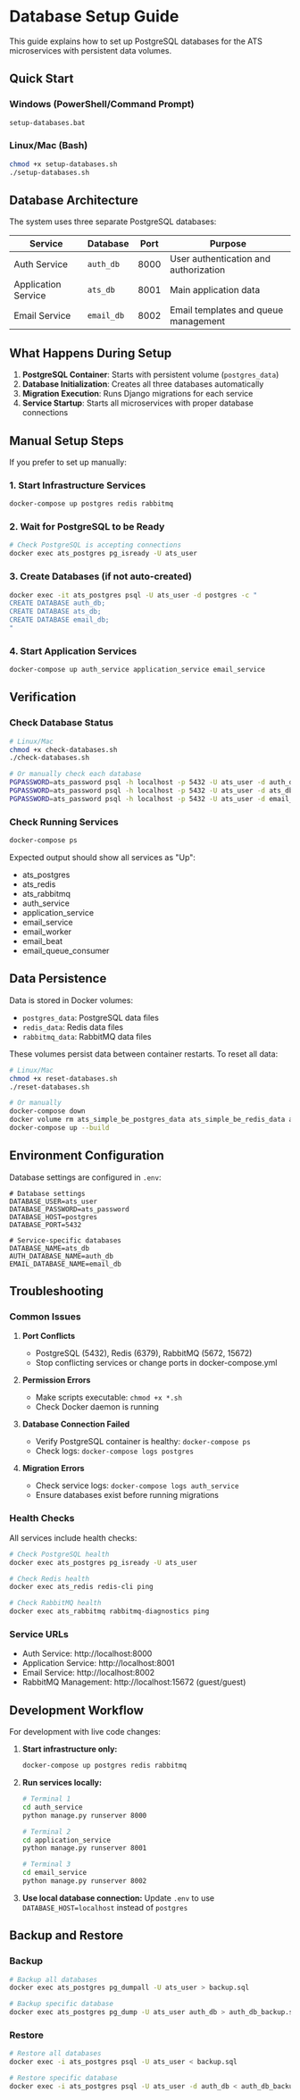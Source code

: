 # Database Setup Guide

This guide explains how to set up PostgreSQL databases for the ATS microservices with persistent data volumes.

## Quick Start

### Windows (PowerShell/Command Prompt)
```bash
setup-databases.bat
```

### Linux/Mac (Bash)
```bash
chmod +x setup-databases.sh
./setup-databases.sh
```

## Database Architecture

The system uses three separate PostgreSQL databases:

| Service | Database | Port | Purpose |
|---------|----------|------|---------|
| Auth Service | `auth_db` | 8000 | User authentication and authorization |
| Application Service | `ats_db` | 8001 | Main application data |
| Email Service | `email_db` | 8002 | Email templates and queue management |

## What Happens During Setup

1. **PostgreSQL Container**: Starts with persistent volume (`postgres_data`)
2. **Database Initialization**: Creates all three databases automatically
3. **Migration Execution**: Runs Django migrations for each service
4. **Service Startup**: Starts all microservices with proper database connections

## Manual Setup Steps

If you prefer to set up manually:

### 1. Start Infrastructure Services
```bash
docker-compose up postgres redis rabbitmq
```

### 2. Wait for PostgreSQL to be Ready
```bash
# Check PostgreSQL is accepting connections
docker exec ats_postgres pg_isready -U ats_user
```

### 3. Create Databases (if not auto-created)
```bash
docker exec -it ats_postgres psql -U ats_user -d postgres -c "
CREATE DATABASE auth_db;
CREATE DATABASE ats_db;
CREATE DATABASE email_db;
"
```

### 4. Start Application Services
```bash
docker-compose up auth_service application_service email_service
```

## Verification

### Check Database Status
```bash
# Linux/Mac
chmod +x check-databases.sh
./check-databases.sh

# Or manually check each database
PGPASSWORD=ats_password psql -h localhost -p 5432 -U ats_user -d auth_db
PGPASSWORD=ats_password psql -h localhost -p 5432 -U ats_user -d ats_db
PGPASSWORD=ats_password psql -h localhost -p 5432 -U ats_user -d email_db
```

### Check Running Services
```bash
docker-compose ps
```

Expected output should show all services as "Up":
- ats_postgres
- ats_redis  
- ats_rabbitmq
- auth_service
- application_service
- email_service
- email_worker
- email_beat
- email_queue_consumer

## Data Persistence

Data is stored in Docker volumes:

- `postgres_data`: PostgreSQL data files
- `redis_data`: Redis data files  
- `rabbitmq_data`: RabbitMQ data files

These volumes persist data between container restarts. To reset all data:

```bash
# Linux/Mac
chmod +x reset-databases.sh
./reset-databases.sh

# Or manually
docker-compose down
docker volume rm ats_simple_be_postgres_data ats_simple_be_redis_data ats_simple_be_rabbitmq_data
docker-compose up --build
```

## Environment Configuration

Database settings are configured in `.env`:

```env
# Database settings
DATABASE_USER=ats_user
DATABASE_PASSWORD=ats_password
DATABASE_HOST=postgres
DATABASE_PORT=5432

# Service-specific databases
DATABASE_NAME=ats_db
AUTH_DATABASE_NAME=auth_db
EMAIL_DATABASE_NAME=email_db
```

## Troubleshooting

### Common Issues

1. **Port Conflicts**
   - PostgreSQL (5432), Redis (6379), RabbitMQ (5672, 15672)
   - Stop conflicting services or change ports in docker-compose.yml

2. **Permission Errors**
   - Make scripts executable: `chmod +x *.sh`
   - Check Docker daemon is running

3. **Database Connection Failed**
   - Verify PostgreSQL container is healthy: `docker-compose ps`
   - Check logs: `docker-compose logs postgres`

4. **Migration Errors**
   - Check service logs: `docker-compose logs auth_service`
   - Ensure databases exist before running migrations

### Health Checks

All services include health checks:

```bash
# Check PostgreSQL health
docker exec ats_postgres pg_isready -U ats_user

# Check Redis health  
docker exec ats_redis redis-cli ping

# Check RabbitMQ health
docker exec ats_rabbitmq rabbitmq-diagnostics ping
```

### Service URLs

- Auth Service: http://localhost:8000
- Application Service: http://localhost:8001  
- Email Service: http://localhost:8002
- RabbitMQ Management: http://localhost:15672 (guest/guest)

## Development Workflow

For development with live code changes:

1. **Start infrastructure only:**
   ```bash
   docker-compose up postgres redis rabbitmq
   ```

2. **Run services locally:**
   ```bash
   # Terminal 1
   cd auth_service
   python manage.py runserver 8000
   
   # Terminal 2  
   cd application_service
   python manage.py runserver 8001
   
   # Terminal 3
   cd email_service
   python manage.py runserver 8002
   ```

3. **Use local database connection:**
   Update `.env` to use `DATABASE_HOST=localhost` instead of `postgres`

## Backup and Restore

### Backup
```bash
# Backup all databases
docker exec ats_postgres pg_dumpall -U ats_user > backup.sql

# Backup specific database
docker exec ats_postgres pg_dump -U ats_user auth_db > auth_db_backup.sql
```

### Restore
```bash
# Restore all databases
docker exec -i ats_postgres psql -U ats_user < backup.sql

# Restore specific database
docker exec -i ats_postgres psql -U ats_user -d auth_db < auth_db_backup.sql
```
